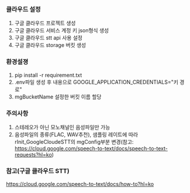 ### 클라우드 설정
1. 구글 클라우드 프로젝트 생성
2. 구글 클라우드 서비스 계정 키 json형식 생성
3. 구글 클라우드 stt api 사용 설정
4. 구글 클라우드 storage 버킷 생성 

### 환경설졍
1. pip install -r requirement.txt
2. .env파일 생성 후 내용으로 GOOGLE_APPLICATION_CREDENTIALS="키 경로"
3. mgBucketName 설정한 버킷 이름 할당

### 주의사항
1. 스테레오가 아닌 모노채널인 음성파일만 가능
2. 음성파일의 종류(FLAC, WAV추천), 샘플링 레이트에 따라 rInit_GoogleCloudeSTT의 mgConfig부분 변경(참고: https://cloud.google.com/speech-to-text/docs/speech-to-text-requests?hl=ko)

### 참고(구글 클라우드 STT)
https://cloud.google.com/speech-to-text/docs/how-to?hl=ko